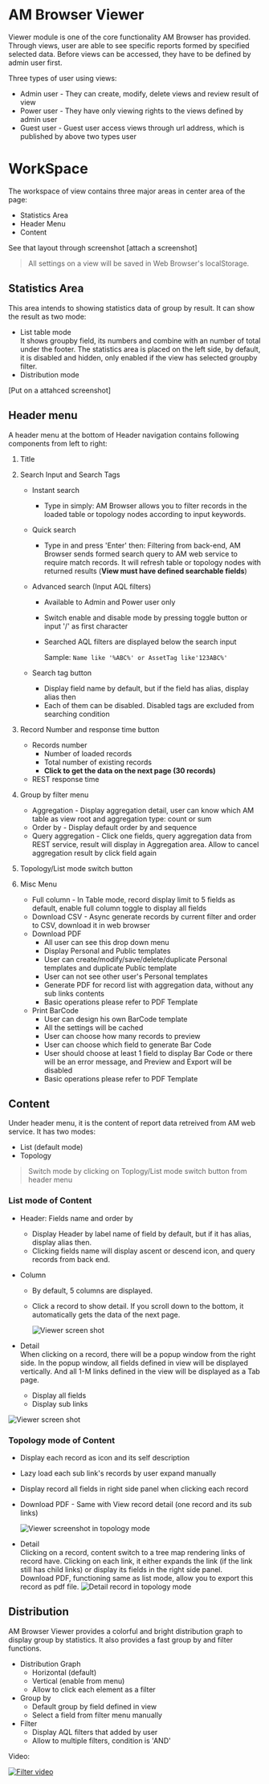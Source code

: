 # AM Browser Viewer

Viewer module is one of the core functionality AM Browser has provided. Through views, user are able to see specific reports formed by specified selected data.
Before views can be accessed, they have to be defined by admin user first.

Three types of user using views:

- Admin user - They can create, modify, delete views and review result of view
- Power user - They have only viewing rights to the views defined by admin user
- Guest user - Guest user access views through url address, which is published by above two types user

# WorkSpace

The workspace of view contains three major areas in center area of the page:

- Statistics Area
- Header Menu
- Content

See that layout through screenshot [attach a screenshot]
> All settings on a view will be saved in Web Browser's localStorage.

## Statistics Area
This area intends to showing statistics data of group by result. It can show the result as two mode:

 - List table mode  
        It shows groupby field, its numbers and combine with an number of total under the footer.
        The statistics area is placed on the left side, by default, it is disabled and hidden, only enabled if the view has selected groupby filter.  
 - Distribution mode

[Put on a attahced screenshot]

## Header menu
A header menu at the bottom of Header navigation contains following components from left to right:

1. Title
2. Search Input and Search Tags  
    - Instant search
        - Type in simply: AM Browser allows you to filter records in the loaded table or topology nodes according to input keywords.
    - Quick search
        - Type in and press 'Enter' then: Filtering from back-end, AM Browser sends formed search query to AM web service to require match records. It will refresh table or topology nodes with returned results (**View must have defined searchable fields**)
    - Advanced search (Input AQL filters)
        - Available to Admin and Power user only
        - Switch enable and disable mode by pressing toggle button or input '/' as first character
        - Searched AQL filters are displayed below the search input

            Sample: `Name like '%ABC%' or AssetTag like'123ABC%'`

    - Search tag button
        - Display field name by default, but if the field has alias, display alias then
        - Each of them can be disabled. Disabled tags are excluded from searching condition

3. Record Number and response time button
    - Records number
        - Number of loaded records
        - Total number of existing records
        - **Click to get the data on the next page (30 records)**
    - REST response time  

4. Group by filter menu
    - Aggregation - Display aggregation detail, user can know which AM table as view root and aggregation type: count or sum
    - Order by - Display default order by and sequence
    - Query aggregation - Click one fields, query aggregation data from REST service, result will display in Aggregation area. Allow to cancel aggregation result by click field again  

5. Topology/List mode switch button

6. Misc Menu
    - Full column - In Table mode, record display limit to 5 fields as default, enable full column toggle to display all fields
    - Download CSV - Async generate records by current filter and order to CSV, download it in web browser
    - Download PDF
        - All user can see this drop down menu
        - Display Personal and Public templates
        - User can create/modify/save/delete/duplicate Personal templates and duplicate Public template
        - User can not see other user's Personal templates
        - Generate PDF for record list with aggregation data, without any sub links contents
        - Basic operations please refer to PDF Template
    - Print BarCode
        - User can design his own BarCode template
        - All the settings will be cached
        - User can choose how many records to preview
        - User can choose which field to generate Bar Code
        - User should choose at least 1 field to display Bar Code or there will be an error message, and Preview and Export will be disabled
        - Basic operations please refer to PDF Template

## Content
Under header menu, it is the content of report data retreived from AM web service. It has two modes:

- List (default mode)
- Topology
> Switch mode by clicking on Toplogy/List mode switch button from header menu

### List mode of Content    
- Header: Fields name and order by
    - Display Header by label name of field by default, but if it has alias, display alias then.
    - Clicking fields name will display ascent or descend icon, and query records from back end.
- Column
    - By default, 5 columns are displayed.
    - Click a record to show detail.
      If you scroll down to the bottom, it automatically gets the data of the next page.  

      ![Viewer screen shot](img/viewer1.png)

- Detail     
 When clicking on a record, there will be a popup window from the right side. In the popup window, all fields defined in view will be displayed vertically.
 And all 1-M links defined in the view will be displayed as a Tab page.

     - Display all fields
     - Display sub links

 ![Viewer screen shot](img/detail1.png)

### Topology mode of Content    
- Display each record as icon and its self description
- Lazy load each sub link's records by user expand manually
- Display record all fields in right side panel when clicking each record
- Download PDF - Same with View record detail (one record and its sub links)

  ![Viewer screenshot in topology mode](img/viewer2.png)

- Detail  
  Clicking on a record, content switch to a tree map rendering links of record have. Clicking on each link, it either expands the link (if the link still has child links) or display its fields in the right side panel.  
  Download PDF, functioning same as list mode, allow you to export this record as pdf file.
  ![Detail record in topology mode](img/detail2.png)

## Distribution
AM Browser Viewer provides a colorful and bright distribution graph to display group by statistics. It also provides a fast group by and filter functions.

- Distribution Graph
    - Horizontal (default)
    - Vertical (enable from menu)
    - Allow to click each element as a filter
- Group by
    - Default group by field defined in view
    - Select a field from filter menu manually
- Filter
    - Display AQL filters that added by user
    - Allow to multiple filters, condition is 'AND'

Video:

[![Filter video](http://img.youtube.com/vi/2_Cn7692HHk/0.jpg)](http://www.youtube.com/watch?v=2_Cn7692HHk "Group and Filter")
